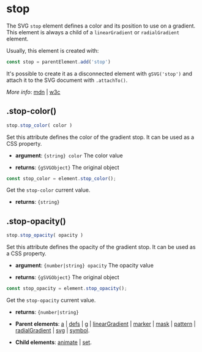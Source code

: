 # stop

The SVG `stop` element defines a color and its position to use on a gradient. This element is always a child of a `linearGradient` or `radialGradient` element.

Usually, this element is created with:
      
```js
const stop = parentElement.add('stop')
```

It's possible to create it as a disconnected element with `gSVG('stop')` and attach it to the SVG document with `.attachTo()`.

*More info*:
      [mdn](https://developer.mozilla.org//en-US/docs/Web/SVG/Element/stop) | [w3c](https://svgwg.org/svg2-draft/single-page.html#pservers-StopElement)

## .stop-color()


```js
stop.stop_color( color )
```
Set this attribute defines the color of the gradient stop. It can be used as a CSS property.

- **argument**: `{string} color` The color value 

- **returns**: `{gSVGObject}` The original object


```js
const stop_color = element.stop_color();
```
Get the `stop-color` current value.

- **returns**: `{string}` 

## .stop-opacity()


```js
stop.stop_opacity( opacity )
```
Set this attribute defines the opacity of the gradient stop. It can be used as a CSS property.

- **argument**: `{number|string} opacity` The opacity value 

- **returns**: `{gSVGObject}` The original object


```js
const stop_opacity = element.stop_opacity();
```
Get the `stop-opacity` current value.

- **returns**: `{number|string}` 

- **Parent elements**: [a](./a.md) | [defs](./defs.md) | [g](./g.md) | [linearGradient](./linearGradient.md) | [marker](./marker.md) | [mask](./mask.md) | [pattern](./pattern.md) | [radialGradient](./radialGradient.md) | [svg](./svg.md) | [symbol](./symbol.md).

- **Child elements**: [animate](./animate.md) | [set](./set.md).

